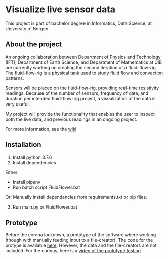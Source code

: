 # Visualize live sensor data
This project is part of bachelor degree in Informatics, Data Science, at University of Bergen. 

## About the project
An ongoing collaboration between Department of Physics and Technology (IFT), Department of Earth Science, and Department of 
Mathematics at UiB are currently working on creating the second iteration of a fluid-flow-rig. The fluid-flow-rig is a 
physical tank used to study fluid flow and convection patterns.

Sensors will be placed on the fluid-flow-rig, providing real-time resistivity readings. Because of the number of 
sensors, frequency of data, and duration per intended fluid-flow-rig project, a visualization of the data is very 
useful. 

My project will provide the functionality that enables the user to inspect both the live data, and previous readings in
an ongoing project.

For more information, see the [wiki](https://github.com/thomashusebo/inf219-visualize-2d-sensor-data/wiki)

## Installation
1. Install python 3.7.6
2. Install dependencies 

Either:
- Install pipenv
- Run batch script FluidFlower.bat

Or:
Manually install dependencies from requirements.txt or pip files. 

3. Run main.py or FluidFlower.bat

## Prototype
Before the corona lockdown, a prototype of the software where working (though with manually feeding input to a 
file-creator). The code for the protype is available [here](https://github.com/thomashusebo/inf219-visualize-2d-sensor-data/tree/prototype). 
However, the data and 
the file-creators are not included. For the curious, here is a [video of the prototype testing](https://vimeo.com/396326719)

